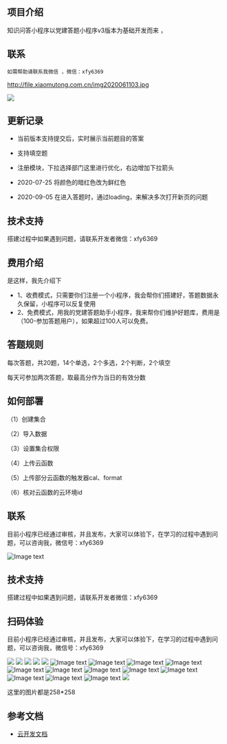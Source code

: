 ## 项目介绍

   知识问答小程序以党建答题小程序v3版本为基础开发而来
   ，
  
## 联系
    如需帮助请联系我微信 ，微信：xfy6369
http://file.xiaomutong.com.cn/img2020061103.jpg


![](https://images.gitee.com/uploads/images/2020/0803/224209_de670646_1307964.jpeg)


## 更新记录

+ 当前版本支持提交后，实时展示当前题目的答案
+ 支持填空题
+ 注册模块，下拉选择部门这里进行优化，右边增加下拉箭头
+ 2020-07-25 将颜色的暗红色改为鲜红色

+ 2020-09-05
  在进入答题时，通过loading，来解决多次打开新页的问题
## 技术支持

搭建过程中如果遇到问题，请联系开发者微信：xfy6369

## 费用介绍
是这样，我先介绍下
+ 1、收费模式，只需要你们注册一个小程序，我会帮你们搭建好，答题数据永久保留，小程序可以反复使用
+ 2、免费模式，用我的党建答题助手小程序，我来帮你们维护好题库，费用是（100-参加答题用户），如果超过100人可以免费。

## 答题规则

   每次答题，共20题，14个单选，2个多选，2个判断，2个填空

   每天可参加两次答题，取最高分作为当日的有效分数   

## 如何部署
（1）创建集合

（2）导入数据

（3）设置集合权限

（4）上传云函数

（5）上传部分云函数的触发器cal、format

（6）核对云函数的云环境id

## 联系

目前小程序已经通过审核，并且发布，大家可以体验下，在学习的过程中遇到问题，可以咨询我，微信号：xfy6369

![Image text]( https://s1.ax1x.com/2020/08/03/adKjYR.jpg)

## 技术支持

搭建过程中如果遇到问题，请联系开发者微信：xfy6369

## 扫码体验

目前小程序已经通过审核，并且发布，大家可以体验下，在学习的过程中遇到问题，可以咨询我，微信号：xfy6369

![](https://images.gitee.com/uploads/images/2020/0806/102759_d425f9e2_1307964.png)
![](https://s1.ax1x.com/2020/08/06/acMsm9.png)
![](https://images.gitee.com/uploads/images/2020/0623/205607_bd546c5e_1307964.png)
![](https://images.gitee.com/uploads/images/2020/0623/205607_6cce2088_1307964.jpeg)
![](https://images.gitee.com/uploads/images/2020/0623/205607_830f291b_1307964.jpeg)
![Image text]( https://s1.ax1x.com/2020/05/26/tiVeP0.jpg)
![Image text]( https://s1.ax1x.com/2020/03/28/GAACKU.jpg)
![Image text]( https://s1.ax1x.com/2020/03/28/GAAe8x.jpg)
![Image text]( https://s1.ax1x.com/2020/03/28/GAAYGt.jpg)
![Image text]( https://s1.ax1x.com/2020/03/28/GAAaM8.jpg)
![Image text]( https://s1.ax1x.com/2020/03/28/GAARMT.jpg)
![Image text]( https://s1.ax1x.com/2020/03/28/GAkz80.jpg)
![Image text]( https://s1.ax1x.com/2020/03/30/GmlB6O.jpg)
![Image text]( https://s1.ax1x.com/2020/03/30/Gm1MEd.jpg)
![Image text]( https://s1.ax1x.com/2020/03/31/GMIP0I.jpg)
![Image text]( http://file.xiaomutong.com.cn/IMG_9982%2820200409-201318%29.jpg)
![Image text]( https://s1.ax1x.com/2020/05/04/YCzcss.jpg)
![](https://images.gitee.com/uploads/images/2020/0806/102924_c09a5bae_1307964.png)






这里的图片都是258*258





## 参考文档

- [云开发文档](https://developers.weixin.qq.com/miniprogram/dev/wxcloud/basis/getting-started.html)

